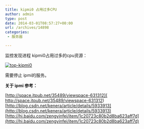 ```yaml
---
title: kipmi0 占用过多CPU
author: admin
type: post
date: 2014-03-01T08:57:27+00:00
url: /archives/14898
categories:
 - 服务器

---
```

监控发现进程 kipmi0占用过多的cpu资源：

[![top-kipmi0](http://blog.haohtml.com/wp-content/uploads/2014/03/top-kipmi0.jpg)](http://blog.haohtml.com/wp-content/uploads/2014/03/top-kipmi0.jpg)

需要停止 ipmi的服务。

**关于 ipmi 参考：**

[http://space.itpub.net/35489/viewspace-631312]( http://space.itpub.net/35489/viewspace-631312) [http://blog.csdn.net/kenera/article/details/5933913](http://blog.csdn.net/kenera/article/details/5933913) [http://hi.baidu.com/zengyinfei/item/1c20723c80b2d8ba623aff7d](http://hi.baidu.com/zengyinfei/item/1c20723c80b2d8ba623aff7d)